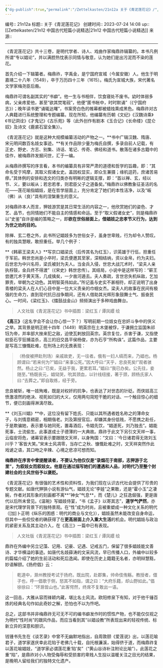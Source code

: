 ```yaml
---
{"dg-publish":true,"permalink":"/Zettelkasten/21n12a 关于《青泥莲花记》/","dgPassFrontmatter":true}
---
```


编号:: 21n12a
标题:: 关于《青泥莲花记》
创建时间:: 2023-07-24 14:08
up:: [[Zettelkasten/21n12 中国古代短篇小说精选\|21n12 中国古代短篇小说精选]]
来源:: 

---

《青泥莲花记》共十三卷，是明代学者、诗人、戏曲作家梅鼎祚辑纂的。本书凡例所谓“专以娼论”，并以满腔热忱表示同情与敬意，认为她们是出污泥而不染的莲花。

首先介绍一下辑纂者。梅鼎祚，字禹金，是宁国府宣城（今属安徽）人。他生于明嘉靖二十八年（1549），卒于万历四十三年（1615）。梅氏为宣城大族，宋代著名文学家梅尧臣后裔。

梅鼎祚可谓名副其实的“书癖”。他一生与书相伴，饮食寝处不废书。幼时体弱多病，父亲疼爱他，甚至“欲其焚笔砚”，他便“匿书帐中，时时默诵”（《宁国府志》）；晚年读书更“诵辄达曙”，书案旁白色的帷幕都被蜡烛熏成黑色。梅鼎祚对古人典籍进行系统整理和专题编纂。现在所知，他编纂有历朝《文纪》《汉魏诗乘》《书记洞诠》《才鬼记》《古乐苑》等（此外创作有剧本《玉合记》《长命缕》《昆仑奴》及诗文《鹿裘石室全集》）。

《青泥莲花记》就是这种大规模编纂活动的产物之一。**书中广辑汉魏、隋唐、宋元明间数百名妓女事迹。**有关作品除少量为梅氏自撰，多录自前人记载，有正史、野史、方志、别集、诗话、笔记、传奇、佛经和道书。散落在诸多古籍中的佳作，被梅鼎祚发掘问世，汇于一编。

从梅鼎祚撰写的序言看，本书的编纂具有非常严肃的道德和哲学的旨趣，即：“其命名受于鸠摩，其取义假诸女史。盖因权显实，即众生兼摄；缘机逗药，庶诸苦易瘳。”其体例的安排和选文的归类亦有明晰的逻辑支撑，即：“首以禅、玄，经以节、义，要以皈从；若忠若孝，则君臣父子之道备矣。”梅鼎祚以佛教象征圣洁的名花——莲花喻指娼妓，是在哲学层面上，充分肯定了她们的本性洁净，以及“皈（佛）从（良）”具有的涅槃重生的意义。

对梅鼎祚本人而言，狎妓游赏是其日常生活的内容之一，他欣赏她们的姿色、才艺、品节，也同情她们不能自主的情感和命运。至于“取义假诸女史”，则是梅鼎祚以“史鉴”自许是编的策略之一，即**欲在世俗层面上，借娼妓之忠孝节义行为，达到为世之劝的目的。**

除禅、玄二卷之外，此书所记娼妓多为世俗女子，虽身世卑贱，行为却令人赞叹。有的独具慧眼，敢担重任。举几个例子：

**《韩蕲王梁夫人》**写京口娼梁氏（后传其名为红玉），识英雄于行伍，担重任于军前。韩世忠尚是小卒时，梁氏便邀其至家，深相结纳，资以金帛，约为夫妇。后世忠为中兴名将，梁氏被封为夫人。当金兵入侵，世忠大战兀术时，“梁夫人亲执桴鼓，金兵终不得渡”（《宋史》韩世忠传）。其结局，小说中是这样写的：“蕲王尝邀兀术于黄天荡，几成擒矣，一夕凿河遁去。夫人奏疏，言世忠失机纵敌，乞加罪责，举朝为之动色。其明智英伟如此。”所记虽与史实不甚相符，却正说明了出身青楼的梁夫人在人们心目中是一位大义责亲的巾帼女杰。梁夫人的故事在民间有极强的生命力，直到现代抗日战争期间，还有人借助其光辉形象鼓舞士气、振奋民心。一时间，《梁红玉》、《擂鼓战金山》频频演出于多种戏曲舞台。

> 人文社版《青泥莲花记》书中插图：梁红玉 / 谭凤嬛 绘

**《高三》**（这名字会不会让你心惊一下？）写明前期一位妓女在忠奸斗争中的侠义之举。其背景是明正统十四年（1449）明英宗在土木堡被俘，于谦拥立监国朱祁钰为帝，并率部大挫来犯之敌，迫使瓦剌放回英宗。英宗复位，杀害于谦，又指使权臣石亨狂捕滥杀，高三的旧交昌平侯杨俊，亦为石亨“所构诛”。这篇作品，主要是写高三慷慨赴难，在刑场上的无畏表现：

> （杨俊被押赴刑场）亲戚故吏，无一往者。俄有一妇人缟而来，乃娼也。杨顾谓曰:“若来何为?”娼曰:“来事公死。”因大呼曰:“天乎，忠良死矣!”观者骇然。杨止之曰:“已矣，无益于我，更累若耳。”娼曰:“我已办矣。公先往，妾随至。”杨既丧元，娼恸哭，吮其颈血，以针线纽接，著于颈，顾杨氏家人曰:“去葬之。”即自取练，经于旁。

忠良被斩，唯一妓殉难，既是对权奸的抗争，也表达了对世态的针砭。而侠妓高三愤激凛然的绝决、视死如归的大义，仅用两句简短干脆的对话、一个触目惊心的细节，便已刻画得淋漓尽致。

**《刘玉川娼》**中，这位没有留下姓氏、只能以其所遇者姓名称之的薄命女子，与刘情意稠密，相期偕老。刘及第授官后，却嫌其身份低贱，不愿携之赴任，于是欺骗她，表示要与她同死，置毒酒后，令娼先饮，“娼遂死，刘乃独去”。娼能死事，士流偷生。此事遂成士子德薄的一大典故。鼎祚于此文下另引文天祥一事，云临安将危，诸幕官表示要跟随文天祥，以身殉国：“文曰：‘今日诸君得无效刘玉川乎？’客皆大笑。”宋末士风凋零，当存亡之秋、慷慨赴难之时，文天祥突然作此戏谑之语，其口吻之辛辣、心境之悲凉可想而知。

**梅鼎祚在序言中曾提醒读者，不要认为他仅仅是“录烟花于南部，志狎游于北里”，为叙妓女而叙妓女。他意在通过描写她们的遭遇和人品，对明代乃至整个封建社会的士风世俗予以褒贬。**

《青泥莲花记》有很强的艺术性和资料性，为我们现在认识古代社会提供了珍贵的专题文献。如唐代狎狭小说有游仙气，娼妓无论“李娃”之果敢，还是“霍小玉”之凄婉，作者对其形象的刻画都不离**“神女”气息**，而《楚儿》之狂逸倔强，更是唐代以后所未曾见。《温琬》写娼妓侍宴，“书《孟子》以寄其志”，**道学气俨然**，亦是宋代理学背景下的独特景观。在“性”成为时尚，且被重塑成一种文化关系的明代（[加]卜正明《纵乐的困惑：明代的商业与文化》），娼妓虽然未能改变自身命运，但其中一些佼佼者的确获得了在**更高层面上介入重大生活**的机会。明代娼妓与政治的紧密关系及其主动介入，在《高三》一篇中已有表现。

> 人文社版《青泥莲花记》书中插图：梁红玉 / 谭凤嬛 绘

鼎祚在外编中另立记藻、记用、记豪、记遇、记戒五门，保留了很多娼妓能文善诗、才华横溢的事迹。如唐代名妓薛涛的文采风流，早已传播人口，外编中以较多的篇幅介绍了她的生前活动和死后逸闻。即使在历史上籍籍无名者，亦明辩慧黠，妙语解颐。《扬府倡》云：

> 乾道中，滁州教授考试于扬府。既出院，赴郡集，帅命伎侑觞。教授者，儇子也，呼一倡歌于侧，怒其不如指，谓之曰：“大府乐籍，却山野如此。”倡徐徐曰：“环滁皆山也。”此客愕然，终席不复敢出一语。

这一回击，大雅从容而锋颖内藏，堪比名士风流。欧阳修泉下有知，对于他千锤百炼的经典名句作如此奇妙之解，恐怕也不以为忤吧。

总之，这部书并非梅鼎祚无可无不可的编书癖发作时的惯性产物，也不能仅仅视之为明代“性时尚”的跟风作品，而应当看到其“以娼设教”所表现出来的轻视传统、标新立异的深意和胆识。

钱锺书先生在《谈艺录》中曾不无幽默地指出，自周敦颐《爱莲说》出，以莲花喻君子，道学家遂庆幸此花陷于老佛几十载，自托根濂溪，始得侪于道，而梅鼎祚复以莲花喻娼妓，“道学家必谓莲花重‘陷’矣”（“黄山谷诗补注附论比喻”）。此莲花之重“陷”，是鼎祚对小人物受侮辱和受损害的卑贱人生投以温暖关注之目光的结果，是晚明人留给我们的独特文化遗产。